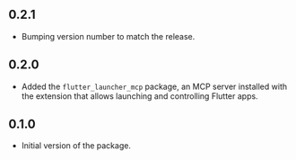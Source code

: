 ## 0.2.1

- Bumping version number to match the release.

## 0.2.0

- Added the `flutter_launcher_mcp` package, an MCP server installed with the
  extension that allows launching and controlling Flutter apps.

## 0.1.0

- Initial version of the package.
